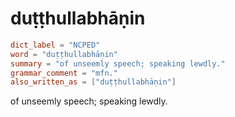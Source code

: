 # duṭṭhullabhāṇin

``` toml
dict_label = "NCPED"
word = "duṭṭhullabhāṇin"
summary = "of unseemly speech; speaking lewdly."
grammar_comment = "mfn."
also_written_as = ["duṭṭhullabhāṇin"]
```

of unseemly speech; speaking lewdly.

